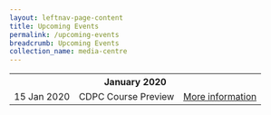 ```yaml
---
layout: leftnav-page-content
title: Upcoming Events
permalink: /upcoming-events
breadcrumb: Upcoming Events
collection_name: media-centre
---
```

<table>
  <tr>
    <th colspan=3>January 2020</th>
  </tr>
  <tr>
    <td>15 Jan 2020</td>
    <td>CDPC Course Preview</td>
    <td><a href="/digital-programmes/certified-digital-productivity-consultant">More information</a></td>
  </tr>
</table>
